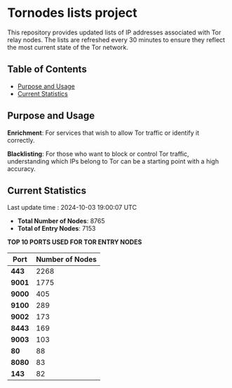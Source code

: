 # Tornodes lists project

This repository provides updated lists of IP addresses associated with Tor relay nodes. The lists are refreshed every 30 minutes to ensure they reflect the most current state of the Tor network.

## Table of Contents

- [Purpose and Usage](#purpose-and-usage)
- [Current Statistics](#current-statistics)


## Purpose and Usage

**Enrichment**: For services that wish to allow Tor traffic or identify it correctly.

**Blacklisting**: For those who want to block or control Tor traffic, understanding which IPs belong to Tor can be a starting point with a high accuracy.

## Current Statistics

Last update time : 2024-10-03 19:00:07 UTC

- **Total Number of Nodes**: 8765
- **Total of Entry Nodes**: 7153

**TOP 10 PORTS USED FOR TOR ENTRY NODES**

| **Port** | **Number of Nodes** |
|------|-----------------|
| **443**   | 2268  |
| **9001**   | 1775  |
| **9000**   | 405  |
| **9100**   | 289  |
| **9002**   | 173  |
| **8443**   | 169  |
| **9003**   | 103  |
| **80**   | 88  |
| **8080**   | 83  |
| **143**   | 82  |

